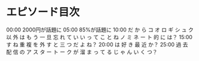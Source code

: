 # エピソード目次

00:00 2000円が話題に
05:00 85%が話題に
10:00  だ か ら コ オ ロ ギ シ ュ ク 以 外 は も う 一 旦 忘 れ て い い っ て こ と ね ノ ミ ネ ー ト 的 に は？
15:00  す ね 重 複 を 外 す と 三 つ だ よ ね？
20:00  は 好 き 最 近 か？
25:00  過 去 配 信 の ア ス タ ー ト ー ク が 溜 ま っ て る じ ゃ ん い く つ？